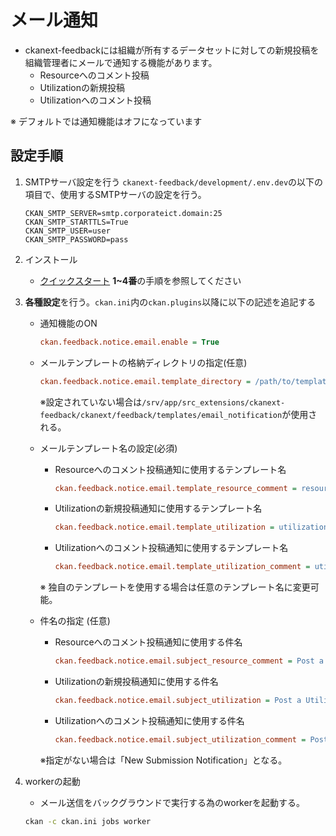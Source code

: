 # メール通知

* ckanext-feedbackには組織が所有するデータセットに対しての新規投稿を組織管理者にメールで通知する機能があります。
  * Resourceへのコメント投稿
  * Utilizationの新規投稿
  * Utilizationへのコメント投稿

※ デフォルトでは通知機能はオフになっています

## 設定手順

1. SMTPサーバ設定を行う
    `ckanext-feedback/development/.env.dev`の以下の項目で、使用するSMTPサーバの設定を行う。

    ```dotenv
    CKAN_SMTP_SERVER=smtp.corporateict.domain:25
    CKAN_SMTP_STARTTLS=True
    CKAN_SMTP_USER=user
    CKAN_SMTP_PASSWORD=pass
    ```

2. インストール
    * [クイックスタート](../../README.md) **1~4番**の手順を参照してください

3. **各種設定**を行う。`ckan.ini`内の`ckan.plugins`以降に以下の記述を追記する
    * 通知機能のON

        ```ini
        ckan.feedback.notice.email.enable = True
        ```

    * メールテンプレートの格納ディレクトリの指定(任意)

        ```ini
        ckan.feedback.notice.email.template_directory = /path/to/template_dir
        ```

        ※設定されていない場合は`/srv/app/src_extensions/ckanext-feedback/ckanext/feedback/templates/email_notification`が使用される。

    * メールテンプレート名の設定(必須)

        * Resourceへのコメント投稿通知に使用するテンプレート名

            ```ini
            ckan.feedback.notice.email.template_resource_comment = resource_comment.text
            ```

        * Utilizationの新規投稿通知に使用するテンプレート名

            ```ini
            ckan.feedback.notice.email.template_utilization = utilization.text
            ```

        * Utilizationへのコメント投稿通知に使用するテンプレート名

            ```ini
            ckan.feedback.notice.email.template_utilization_comment = utilization_comment.text
            ```

        ※ 独自のテンプレートを使用する場合は任意のテンプレート名に変更可能。

    * 件名の指定 (任意)

        * Resourceへのコメント投稿通知に使用する件名

            ```ini
            ckan.feedback.notice.email.subject_resource_comment = Post a Resource comment
            ```

        * Utilizationの新規投稿通知に使用する件名

            ```ini
            ckan.feedback.notice.email.subject_utilization = Post a Utilization
            ```

        * Utilizationへのコメント投稿通知に使用する件名

            ```ini
            ckan.feedback.notice.email.subject_utilization_comment = Post a Utilization comment
            ```

        ※指定がない場合は「New Submission Notification」となる。

4. workerの起動
    * メール送信をバックグラウンドで実行する為のworkerを起動する。

    ```bash
    ckan -c ckan.ini jobs worker
    ```
